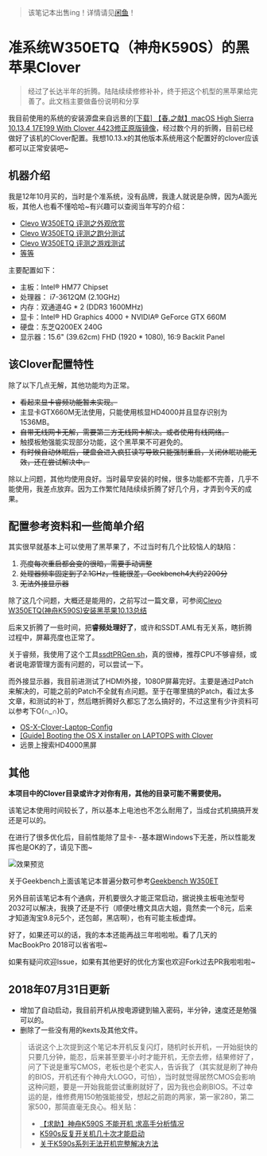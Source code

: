> 该笔记本出售ing！详情请见[闲鱼](https://g.alicdn.com/idleFish-F2e/app-basic/item.html?itemid=565129033967)！

# 准系统W350ETQ（神舟K590S）的黑苹果Clover

> 经过了长达半年的折腾。陆陆续续修修补补，终于把这个机型的黑苹果给完善了。此文档主要做备份说明和分享

我目前使用的系统的安装源盘来自远景的[[下载] 【春.之献】macOS High Sierra 10.13.4 17E199 With Clover 4423修正原版镜像](http://bbs.pcbeta.com/forum.php?mod=viewthread&tid=1780088)，经过数个月的折腾，目前已经做好了该机的Clover配置。我想10.13.x的其他版本系统用这个配置好的clover应该都可以正常安装吧~

## 机器介绍

我是12年10月买的，当时是个准系统，没有品牌，我逢人就说是杂牌，因为A面光板，其他人也看不懂哈哈~有兴趣可以查阅当年写的介绍：

* [Clevo W350ETQ 评测之外观欣赏](https://www.whidy.net/clevo-w350etq-pictures.html)
* [Clevo W350ETQ 评测之跑分测试](http://www.whidy.net/clevo-w350etq-reviews-benchmark.html)
* [Clevo W350ETQ 评测之游戏测试](http://www.whidy.net/clevo-w350etq-reviews-games.html)
* [等等](https://www.whidy.net/?s=W350ET)

主要配置如下：

* 主板：Intel® HM77 Chipset
* 处理器： i7-3612QM (2.10GHz)
* 内存：双通道4G * 2 (DDR3 1600MHz)
* 显卡：Intel® HD Graphics 4000 + NVIDIA® GeForce GTX 660M
* 硬盘：东芝Q200EX 240G
* 显示器：15.6" (39.62cm)  FHD (1920 * 1080), 16:9 Backlit Panel

## 该Clover配置特性

除了以下几点无解，其他功能均为正常。

* ~~看起来显卡睿频功能暂未实现。~~
* 主显卡GTX660M无法使用，只能使用核显HD4000并且显存识别为1536MB。
* ~~自带无线网卡无解，需要第三方无线网卡解决。或者使用有线网络。~~
* 触摸板勉强能实现部分功能，这个黑苹果不可避免的。
* ~~有时候自动休眠后，硬盘会进入疯狂读写导致只能强制重启，关闭休眠功能无效，还在尝试解决中。~~

除以上问题，其他均使用良好。当时最早安装的时候，很多功能都不完善，几乎不能使用，我差点放弃。因为工作繁忙陆陆续续折腾了好几个月，才弄到今天的成果。

## 配置参考资料和一些简单介绍

其实很早就基本上可以使用了黑苹果了，不过当时有几个比较恼人的缺陷：

1. ~~亮度每次重启都会变的很暗，需要手动调整~~
1. ~~处理器频率固定到了2.1GHz，性能很差，Geekbench4大约2200分~~
1. ~~无法外接显示器~~

除了这几个问题，大概还是能用的，之前写过一篇文章，可参阅[Clevo W350ETQ(神舟K590S)安装黑苹果10.13总结](https://www.whidy.net/w350etq-k590s-install-hackintosh-macos-high-sierra-summary.html)

后来又折腾了一些时间，把**睿频处理好了**，或许和SSDT.AML有无关系，瞎折腾过程中，屏幕亮度也正常了。

关于睿频，我使用了这个工具[ssdtPRGen.sh](https://github.com/Piker-Alpha/ssdtPRGen.sh)，真的很棒，推荐CPU不够睿频，或者说电源管理方面有问题的，可以尝试一下。

而外接显示器，我目前进测试了HDMI外接，1080P屏幕完好。主要是通过Patch来解决的，可能之前的Patch不全就有点问题。至于在哪里搞的Patch，看过太多文章，和测试的补丁，然后瞎折腾好久都忘了怎么搞好的，不过这里有少许资料可以参考下O(∩_∩)O。

* [OS-X-Clover-Laptop-Config](https://github.com/RehabMan/OS-X-Clover-Laptop-Config)
* [[Guide] Booting the OS X installer on LAPTOPS with Clover](https://www.tonymacx86.com/threads/guide-booting-the-os-x-installer-on-laptops-with-clover.148093/)
* 远景上搜索HD4000黑屏

## 其他

**本项目中的Clover目录或许才对你有用，其他的目录可能不需要使用。**

该笔记本使用时间较长了，所以基本上电池也不怎么耐用了，当成台式机搞搞开发还是可以的。

在进行了很多优化后，目前性能除了显卡- -基本跟Windows下无差，所以性能发挥也是OK的了，请见下图~

![效果预览](Assets/Overview.jpg)

关于Geekbench上面该笔记本普遍分数可参考[Geekbench W350ET](http://browser.geekbench.com/v4/cpu/search?q=w350et)

另外目前该笔记本有个通病，开机要很久才能正常启动，据说换主板电池型号2032可以解决，我换了还是不行（顺便吐槽文具店大姐，竟然卖一个8元，后来才知道淘宝9.8元5个，还包邮，黑店啊），也有可能主板虚焊。

好了，如果还可以的话，我的本本还能再战三年啦啦啦。看了几天的MacBookPro 2018可以省省啦~

如果有疑问欢迎Issue，如果有其他更好的优化方案也欢迎Fork过去PR我啦啦啦~

## 2018年07月31日更新

* 增加了自动启动，我目前开机从按电源键到输入密码，半分钟，速度还是勉强可以的。
* 删除了一些没有用的kexts及其他文件。

> 话说这个上次提到这个笔记本开机反复闪灯，随机时长开机，一开始挺快的只要几分钟，能忍，后来甚至要半小时才能开机，无奈去修，结果修好了，问了下说是重写CMOS，老板也是个老实人，告诉我了（其实就是刷了神舟的BIOS，开机还有个神舟大LOGO，可怕），当时就觉得居然CMOS会影响这种问题，要是一开始我能尝试重刷就好了，因为我也会刷BIOS。不过幸运的是，维修费用150勉强能接受，想起之前跑的两家，第一家280，第二家500，那简直毫无良心。相关贴：
> * [【求助】神舟K590S 不能开机 求高手分析情况](http://tieba.baidu.com/p/3625695588?fid=130154)
> * [K590s反复开关机几十次才能启动](http://tieba.baidu.com/p/5720566188?fid=130154)
> * [关于K590s系列无法开机完整解决方法](http://tieba.baidu.com/p/4689136374)
